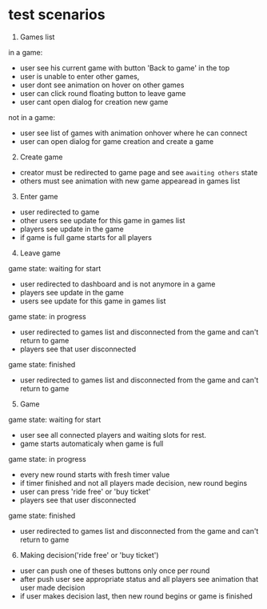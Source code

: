 # test scenarios

1. Games list

in a game:
- user see his current game with button 'Back to game' in the top
- user is unable to enter other games,
- user dont see animation on hover on other games
- user can click round floating button to leave game
- user cant open dialog for creation new game

not in a game:
- user see list of games with animation onhover where he can connect
- user can open dialog for game creation and create a game

2. Create game

- creator must be redirected to game page and see `awaiting others` state
- others must see animation with new game appearead in games list

3. Enter game

- user redirected to game
- other users see update for this game in games list
- players see update in the game
- if game is full game starts for all players

4. Leave game

game state: waiting for start
- user redirected to dashboard and is not anymore in a game
- players see update in the game
- users see update for this game in games list

game state: in progress
- user redirected to games list and disconnected from the game and can't return to game
- players see that user disconnected

game state: finished
- user redirected to games list and disconnected from the game and can't return to game

5. Game

game state: waiting for start
- user see all connected players and waiting slots for rest.
- game starts automaticaly when game is full

game state: in progress
- every new round starts with fresh timer value
- if timer finished and not all players made decision, new round begins
- user can press 'ride free' or 'buy ticket'
- players see that user disconnected

game state: finished
- user redirected to games list and disconnected from the game and can't return to game

6. Making decision('ride free' or 'buy ticket')

- user can push one of theses buttons only once per round
- after push user see appropriate status and all players see animation that user made decision
- if user makes decision last, then new round begins or game is finished


















